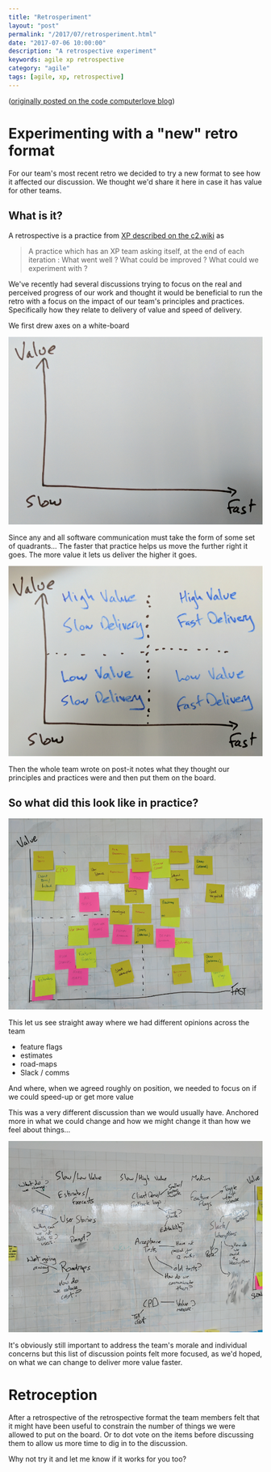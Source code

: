 ```yaml
---
title: "Retrosperiment" 
layout: "post" 
permalink: "/2017/07/retrosperiment.html" 
date: "2017-07-06 10:00:00"
description: "A retrospective experiment"
keywords: agile xp retrospective
category: "agile"
tags: [agile, xp, retrospective]
---
```


([originally posted on the code computerlove blog](https://lean.codecomputerlove.com/a-retrosperiment/))

# Experimenting with a "new" retro format

For our team's most recent retro we decided to try a new format to see how it affected our discussion. We thought we'd share it here in case it has value for other teams.

## What is it?

A retrospective is a practice from [XP described on the c2.wiki](http://wiki.c2.com/?IterationRetrospective) as

> A practice which has an XP team asking itself, at the end of each iteration : What went well ? 
What could be improved ? 
What could we experiment with ?

We've recently had several discussions trying to focus on the real and perceived progress of our work and thought it would be beneficial to run the retro with a focus on the impact of our team's principles and practices. Specifically how they relate to delivery of value and speed of delivery.

<!--more-->

We first drew axes on a white-board

![The axes of the retro graph](/images/the-graph.png)

Since any and all software communication must take the form of some set of quadrants... The faster that practice helps us move the further right it goes. The more value it lets us deliver the higher it goes.

![the quadrants this describes](/images/the-quadrants.png)

Then the whole team wrote on post-it notes what they thought our principles and practices were and then put them on the board.

## So what did this look like in practice?

![the post-its](/images/the-chart-1.png)

This let us see straight away where we had different opinions across the team

 * feature flags
 * estimates
 * road-maps
 * Slack / comms

And where, when we agreed roughly on position, we needed to focus on if we could speed-up or get more value

This was a very different discussion than we would usually have. Anchored more in what we could change and how we might change it than how we feel about things...

![the discussion](/images/the-discussion.png)

It's obviously still important to address the team's morale and individual concerns but this list of discussion points felt more focused, as we'd hoped, on what we can change to deliver more value faster.

# Retroception

After a retrospective of the retrospective format the team members felt that it might have been useful to constrain the number of things we were allowed to put on the board. Or to dot vote on the items before discussing them to allow us more time to dig in to the discussion.

Why not try it and let me know if it works for you too?